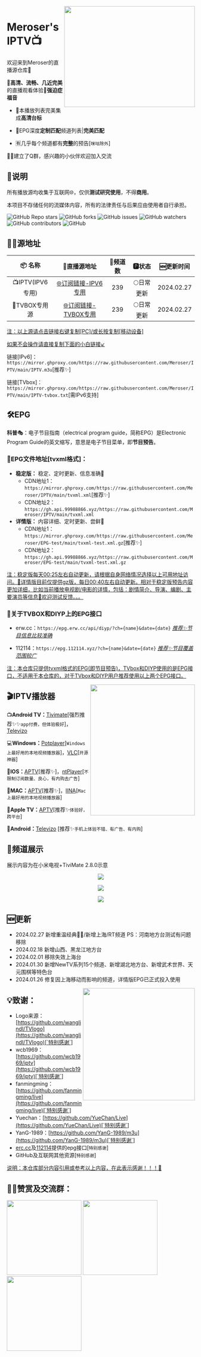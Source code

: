 <img align="right" width="350" height="270" src="https://cdn.jsdelivr.net/gh/Meroser/IPTV@main/img/Meroser.png">

# Meroser's IPTV📺
欢迎来到Meroser的直播源仓库🎉

🎈**高清、流畅、几近完美**的直播观看体验🎈**强迫症福音**

- 🔮本播放列表完美集成**高清台标**

- 💯EPG深度**定制匹配**频道列表|**完美匹配**

- 🈶几乎每个频道都有**完整**的预告[`咪咕除外`]

🎈🎈建立了Q群，感兴趣的小伙伴欢迎加入交流
## 📖说明
所有播放源均收集于互联网🌐，仅供**测试研究使用**，不得**商用**。

本项目不存储任何的流媒体内容，所有的法律责任与后果应由使用者自行承担。

<p>
<img alt="GitHub Repo stars" src="https://img.shields.io/github/stars/Meroser/IPTV">
<img alt="GitHub forks" src="https://img.shields.io/github/forks/Meroser/IPTV">
<img alt="GitHub issues" src="https://img.shields.io/github/issues/Meroser/IPTV">
<img alt="GitHub watchers" src="https://img.shields.io/github/watchers/Meroser/IPTV">
<img alt="GitHub contributors" src="https://img.shields.io/github/contributors/Meroser/IPTV">
<img alt="GitHub" src="https://img.shields.io/github/license/Meroser/IPTV">
</p>

## 🏄‍♀️源地址


|     📦 名称      |                         🔗直播源地址                          | 🔢频道数 |   🅿状态   | 🆕更新时间  |
| :-------------: | :----------------------------------------------------------: | :-----: | :-------: | :--------: |
| 📺IPTV(IPV6专用) | [🌐订阅链接-IPV6专用](https://mirror.ghproxy.com/https://raw.githubusercontent.com/Meroser/IPTV/main/IPTV.m3u) |   239   | 🌕日常更新 | 2024.02.27 |
|  🧢TVBOX专用源   | [🌐订阅链接-TVBOX专用](https://mirror.ghproxy.com/https://raw.githubusercontent.com/Meroser/IPTV/main/IPTV-tvbox.txt) |   239   | 🌕日常更新 | 2024.02.27 |

<u>注：以上源请点击链接右键复制[PC]/或长按复制[移动设备]</u>

<u>如果不会操作请直接复制下面的小白链接↙</u>

链接[IPv6]：`https://mirror.ghproxy.com/https://raw.githubusercontent.com/Meroser/IPTV/main/IPTV.m3u`[推荐✨]

链接[TVbox]：`https://mirror.ghproxy.com/https://raw.githubusercontent.com/Meroser/IPTV/main/IPTV-tvbox.txt`[需IPv6支持]

## 🛠️EPG

**科普**🎭：电子节目指南（electrical program guide，简称EPG）是Electronic Program Guide的英文缩写，意思是电子节目菜单，即**节目预告**。

### 📆EPG文件地址[tvxml格式]：
- **稳定版：** 稳定、定时更新、信息准确🎈
  - CDN地址1：`https://mirror.ghproxy.com/https://raw.githubusercontent.com/Meroser/IPTV/main/tvxml.xml`[推荐✨]
  - CDN地址2：`https://gh.api.99988866.xyz/https://raw.githubusercontent.com/Meroser/IPTV/main/tvxml.xml`
- **详情版：** 内容详细、定时更新、尝鲜🎈
  - CDN地址1：`https://mirror.ghproxy.com/https://raw.githubusercontent.com/Meroser/EPG-test/main/tvxml-test.xml.gz`[推荐✨]
  - CDN地址2：`https://gh.api.99988866.xyz/https://raw.githubusercontent.com/Meroser/EPG-test/main/tvxml-test.xml.gz`

<u>注：稳定版每天00:25左右自动更新，请根据自身网络情况选择以上可用地址访问。🎈详情版目前仅提供gz版，每日00:40左右自动更新。相对于稳定版预告内容更加详细，比如当前播放电视剧/电影的详情，包括：剧情简介、导演、编剧、主要演员等信息🎈欢迎测试反馈。。。</u>

### 📝关于TVBOX和DIYP上的EPG接口

- erw.cc：`https://epg.erw.cc/api/diyp/?ch={name}&date={date}` *<u>推荐✨节目信息比较准确</u>*

- 112114：`https://epg.112114.xyz/?ch={name}&date={date}` <u>*推荐✨节目覆盖范围较广*</u>

<u>注：本仓库只提供tvxml格式的EPG(即节目预告)，TVbox和DIYP使用的是EPG接口，不适用于本仓库的，对于TVbox和DIYP用户推荐使用以上两个EPG接口。</u>

<img align="right" width="280" height="350" src="https://cdn.jsdelivr.net/gh/Meroser/IPTV@main/img/IPTV_Player.png">

## 🎬IPTV播放器
📺**Android TV：**[Tivimate](https://play.google.com/store/apps/details?id=ar.tvplayer.tv&hl=zh&gl=US)[强烈推荐✨✨`app付费，但体验极好`]，[Televizo](https://files.televizo.net/televizo-default.apk)

💻**Windows：**[Potplayer](https://potplayer.daum.net/)[`Windows上最好用的本地视频播放器`]，[VLC](https://www.videolan.org/)[`开源神器`]

📱**IOS：**[APTV](https://apps.apple.com/cn/app/aptv/id1630403500)[推荐✨]，[ntPlayer](https://apps.apple.com/cn/app/ntplayer/id1613758141)[`不限制订阅数量、良心，有内购去广告`]

📡**MAC：**[APTV](https://apps.apple.com/cn/app/aptv/id1630403500)[推荐✨]，[IINA](https://github.com/iina/iina)[`Mac上最好用的本地视频播放器`]

💽**Apple TV：**[APTV](https://apps.apple.com/cn/app/aptv/id1630403500)[推荐✨`体验好，跨平台`]

📲**Android：**[Televizo](https://files.televizo.net/televizo-default.apk) [推荐✨`手机上体验不错、有广告、有内购`]

## 🎦频道展示
展示内容为在小米电视+TiviMate 2.8.0示意
<p align="center"><img src="https://cdn.jsdelivr.net/gh/Meroser/IPTV@main/img/img1.jpg"></p>
<p align="center"><img src="https://cdn.jsdelivr.net/gh/Meroser/IPTV@main/img/img2.jpg"></p>
<p align="center"><img src="https://cdn.jsdelivr.net/gh/Meroser/IPTV@main/img/img3.jpg"></p>

## 🆕更新
- 2024.02.27 新增重温经典🎈🎈/新增上海/RT频道 PS：河南地方台测试有问题移除
- 2024.02.18 新增山西、黑龙江地方台
- 2024.02.01 移除失效上海台
- 2024.01.30 新增NewTV系列15个频道、新增湖北地方台、新增武术世界、天元围棋等特色台
- 2024.01.26 修复因上海移动而影响的频道，详情版EPG已正式投入使用

<img align="right" width="300" height="300" src="https://cdn.jsdelivr.net/gh/Meroser/IPTV@main/img/doraemon.jpg">

## 💡致谢：
- Logo来源：[https://github.com/wanglindl/TVlogo](https://github.com/wanglindl/TVlogo)[`特别感谢`]
- wcb1969：[https://github.com/wcb1969/iptv](https://github.com/wcb1969/iptv)[`特别感谢`]
- fanmingming：[https://github.com/fanmingming/live](https://github.com/fanmingming/live)[`特别感谢`]
- Yuechan：[https://github.com/YueChan/Live](https://github.com/YueChan/Live)[`特别感谢`]
- YanG-1989：[https://github.com/YanG-1989/m3u](https://github.com/YanG-1989/m3u)[`特别感谢`]
- [erc.cc](https://epg.erw.cc/)及[112114](https://epg.112114.xyz)提供的epg接口[`特别感谢`]
- GitHub及互联网其他资源[`特别感谢`]

<u>说明：本仓库部分内容引用或参考以上内容，在此表示感谢！！！🎈</u>

## 🙋‍♂️赞赏及交流群：
<p>
<img width="200" height="200" src="https://cdn.jsdelivr.net/gh/Meroser/IPTV@main/img/QQqun1.jpg">
<img width="200" height="200" src="https://cdn.jsdelivr.net/gh/Meroser/IPTV@main/img/QQqun2.jpg">
<img width="200" height="200" src="https://cdn.jsdelivr.net/gh/Meroser/IPTV@main/img/Appreciation.jpg">
</p>



